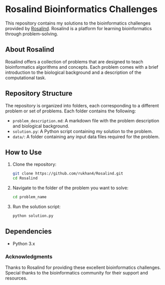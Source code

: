 # Rosalind Bioinformatics Challenges

This repository contains my solutions to the bioinformatics challenges provided by [Rosalind](http://rosalind.info/). Rosalind is a platform for learning bioinformatics through problem-solving.

## About Rosalind

Rosalind offers a collection of problems that are designed to teach bioinformatics algorithms and concepts. Each problem comes with a brief introduction to the biological background and a description of the computational task.

## Repository Structure

The repository is organized into folders, each corresponding to a different problem or set of problems. Each folder contains the following:

- `problem_description.md`: A markdown file with the problem description and biological background.
- `solution.py`: A Python script containing my solution to the problem.
- `data/`: A folder containing any input data files required for the problem.

## How to Use

1. Clone the repository:

   ```sh
   git clone https://github.com/rukhan4/Rosalind.git
   cd Rosalind
   ```

2. Navigate to the folder of the problem you want to solve:

   ```sh
   cd problem_name
   ```

3. Run the solution script:
   ```sh
   python solution.py
   ```

## Dependencies

- Python 3.x

### Acknowledgments

Thanks to Rosalind for providing these excellent bioinformatics challenges.
Special thanks to the bioinformatics community for their support and resources.
